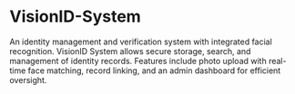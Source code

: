 # VisionID-System
An identity management and verification system with integrated facial recognition. VisionID System allows secure storage, search, and management of identity records. Features include photo upload with real-time face matching, record linking, and an admin dashboard for efficient oversight.
